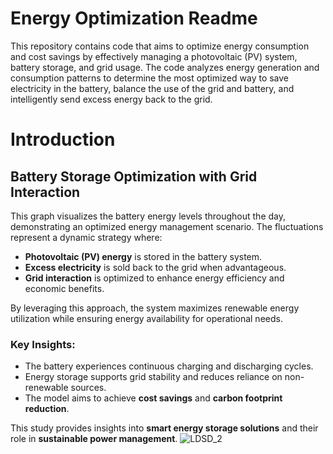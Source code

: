 # Energy Optimization Readme

This repository contains code that aims to optimize energy consumption and cost savings by effectively managing a photovoltaic (PV) system, battery storage, and grid usage. The code analyzes energy generation and consumption patterns to determine the most optimized way to save electricity in the battery, balance the use of the grid and battery, and intelligently send excess energy back to the grid.


# Introduction

## Battery Storage Optimization with Grid Interaction

This graph visualizes the battery energy levels throughout the day, demonstrating an optimized energy management scenario. The fluctuations represent a dynamic strategy where:

- **Photovoltaic (PV) energy** is stored in the battery system.
- **Excess electricity** is sold back to the grid when advantageous.
- **Grid interaction** is optimized to enhance energy efficiency and economic benefits.

By leveraging this approach, the system maximizes renewable energy utilization while ensuring energy availability for operational needs.

### Key Insights:
- The battery experiences continuous charging and discharging cycles.
- Energy storage supports grid stability and reduces reliance on non-renewable sources.
- The model aims to achieve **cost savings** and **carbon footprint reduction**.

This study provides insights into **smart energy storage solutions** and their role in **sustainable power management**.
![LDSD_2](https://github.com/user-attachments/assets/e2ce62d5-386a-4f03-bb74-ada50087c1c6)


